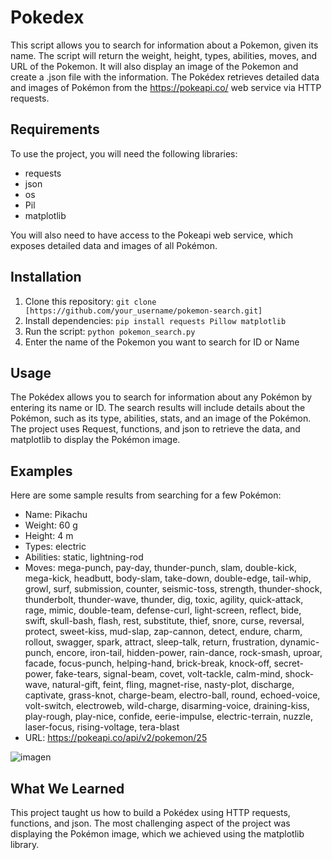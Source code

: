 # Pokedex
This script allows you to search for information about a Pokemon, given its name. The script will return the weight, height, types, abilities, moves, and URL of the Pokemon. It will also display an image of the Pokemon and create a .json file with the information. The Pokédex retrieves detailed data and images of Pokémon from the https://pokeapi.co/ web service via HTTP requests.

## Requirements

To use the project, you will need the following libraries:
- requests
- json
- os
- Pil
- matplotlib

You will also need to have access to the Pokeapi web service, which exposes detailed data and images of all Pokémon.

## Installation

1. Clone this repository: `git clone [https://github.com/your_username/pokemon-search.git]`
3. Install dependencies: `pip install requests Pillow matplotlib`
4. Run the script: `python pokemon_search.py`
5. Enter the name of the Pokemon you want to search for ID or Name

## Usage

The Pokédex allows you to search for information about any Pokémon by entering its name or ID. The search results will include details about the Pokémon, such as its type, abilities, stats, and an image of the Pokémon. The project uses Request, functions, and json to retrieve the data, and matplotlib to display the Pokémon image.

## Examples

Here are some sample results from searching for a few Pokémon:

- Name: Pikachu
- Weight: 60 g
- Height: 4 m
- Types: electric
- Abilities: static, lightning-rod
- Moves: mega-punch, pay-day, thunder-punch, slam, double-kick, mega-kick, headbutt, body-slam, take-down, double-edge, tail-whip, growl, surf, submission, counter, seismic-toss, strength, thunder-shock, thunderbolt, thunder-wave, thunder, dig, toxic, agility, quick-attack, rage, mimic, double-team, defense-curl, light-screen, reflect, bide, swift, skull-bash, flash, rest, substitute, thief, snore, curse, reversal, protect, sweet-kiss, mud-slap, zap-cannon, detect, endure, charm, rollout, swagger, spark, attract, sleep-talk, return, frustration, dynamic-punch, encore, iron-tail, hidden-power, rain-dance, rock-smash, uproar, facade, focus-punch, helping-hand, brick-break, knock-off, secret-power, fake-tears, signal-beam, covet, volt-tackle, calm-mind, shock-wave, natural-gift, feint, fling, magnet-rise, nasty-plot, discharge, captivate, grass-knot, charge-beam, electro-ball, round, echoed-voice, volt-switch, electroweb, wild-charge, disarming-voice, draining-kiss, play-rough, play-nice, confide, eerie-impulse, electric-terrain, nuzzle, laser-focus, rising-voltage, tera-blast
- URL: https://pokeapi.co/api/v2/pokemon/25

![imagen](https://user-images.githubusercontent.com/122582810/233002184-9dc863d2-cd14-44ae-8d13-18782b99a126.png)


## What We Learned

This project taught us how to build a Pokédex using HTTP requests, functions, and json. The most challenging aspect of the project was displaying the Pokémon image, which we achieved using the matplotlib library.
